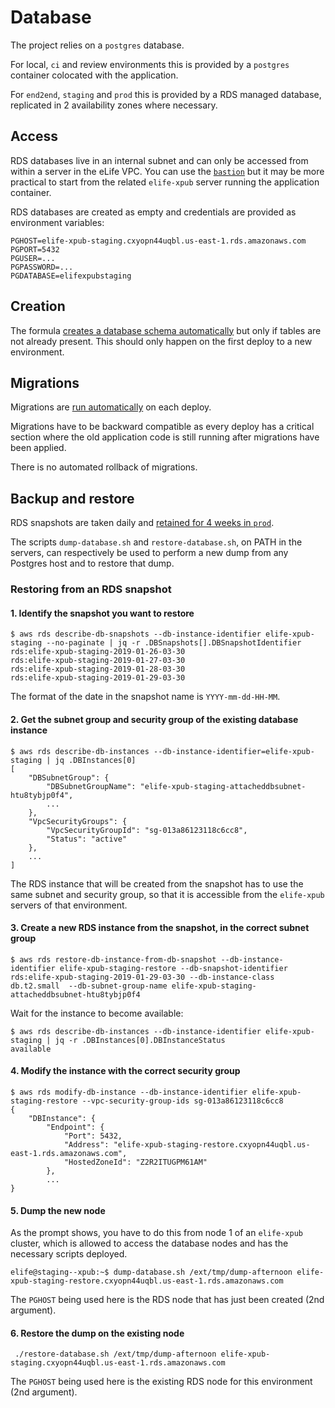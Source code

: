 # Database

The project relies on a `postgres` database.

For local, `ci` and review environments this is provided by a `postgres` container colocated with the application.

For `end2end`, `staging` and `prod` this is provided by a RDS managed database, replicated in 2 availability zones where necessary.

## Access

RDS databases live in an internal subnet and can only be accessed from within a server in the eLife VPC. You can use the [`bastion`](https://github.com/elifesciences/bastion-formula) but it may be more practical to start from the related `elife-xpub` server running the application container.

RDS databases are created as empty and credentials are provided as environment variables:

```
PGHOST=elife-xpub-staging.cxyopn44uqbl.us-east-1.rds.amazonaws.com
PGPORT=5432
PGUSER=...
PGPASSWORD=...
PGDATABASE=elifexpubstaging
```

## Creation

The formula [creates a database schema automatically](https://github.com/elifesciences/elife-xpub-formula/blob/master/salt/elife-xpub/scripts/setup-database.sh) but only if tables are not already present. This should only happen on the first deploy to a new environment.

## Migrations

Migrations are [run automatically](https://github.com/elifesciences/elife-xpub-formula/blob/master/salt/elife-xpub/init.sls#L133) on each deploy.

Migrations have to be backward compatible as every deploy has a critical section where the old application code is still running after migrations have been applied.

There is no automated rollback of migrations.

## Backup and restore

RDS snapshots are taken daily and [retained for 4 weeks in `prod`](https://github.com/elifesciences/builder/blob/master/projects/elife.yaml#L1970).

The scripts `dump-database.sh` and `restore-database.sh`, on PATH in the servers, can respectively be used to perform a new dump from any Postgres host and to restore that dump.

### Restoring from an RDS snapshot

#### 1. Identify the snapshot you want to restore

```
$ aws rds describe-db-snapshots --db-instance-identifier elife-xpub-staging --no-paginate | jq -r .DBSnapshots[].DBSnapshotIdentifier
rds:elife-xpub-staging-2019-01-26-03-30
rds:elife-xpub-staging-2019-01-27-03-30
rds:elife-xpub-staging-2019-01-28-03-30
rds:elife-xpub-staging-2019-01-29-03-30
```

The format of the date in the snapshot name is `YYYY-mm-dd-HH-MM`.

#### 2. Get the subnet group and security group of the existing database instance

```
$ aws rds describe-db-instances --db-instance-identifier=elife-xpub-staging | jq .DBInstances[0]
[
    "DBSubnetGroup": {
        "DBSubnetGroupName": "elife-xpub-staging-attacheddbsubnet-htu8tybjp0f4",
        ...
    },
    "VpcSecurityGroups": {
        "VpcSecurityGroupId": "sg-013a86123118c6cc8",
        "Status": "active"
    },
    ...
]
```

The RDS instance that will be created from the snapshot has to use the same subnet and security group, so that it is accessible from the `elife-xpub` servers of that environment.

#### 3. Create a new RDS instance from the snapshot, in the correct subnet group

```
$ aws rds restore-db-instance-from-db-snapshot --db-instance-identifier elife-xpub-staging-restore --db-snapshot-identifier rds:elife-xpub-staging-2019-01-29-03-30 --db-instance-class db.t2.small  --db-subnet-group-name elife-xpub-staging-attacheddbsubnet-htu8tybjp0f4
```

Wait for the instance to become available:

```
$ aws rds describe-db-instances --db-instance-identifier elife-xpub-staging | jq -r .DBInstances[0].DBInstanceStatus
available
```

#### 4. Modify the instance with the correct security group

```
$ aws rds modify-db-instance --db-instance-identifier elife-xpub-staging-restore --vpc-security-group-ids sg-013a86123118c6cc8
{
	"DBInstance": {
        "Endpoint": {
            "Port": 5432,
            "Address": "elife-xpub-staging-restore.cxyopn44uqbl.us-east-1.rds.amazonaws.com",
            "HostedZoneId": "Z2R2ITUGPM61AM"
        },
		...
}
```

#### 5. Dump the new node

As the prompt shows, you have to do this from node 1 of an `elife-xpub` cluster, which is allowed to access the database nodes and has the necessary scripts deployed.

```
elife@staging--xpub:~$ dump-database.sh /ext/tmp/dump-afternoon elife-xpub-staging-restore.cxyopn44uqbl.us-east-1.rds.amazonaws.com
```

The `PGHOST` being used here is the RDS node that has just been created (2nd argument).

#### 6. Restore the dump on the existing node

```
 ./restore-database.sh /ext/tmp/dump-afternoon elife-xpub-staging.cxyopn44uqbl.us-east-1.rds.amazonaws.com
```

The `PGHOST` being used here is the existing RDS node for this environment (2nd argument).
